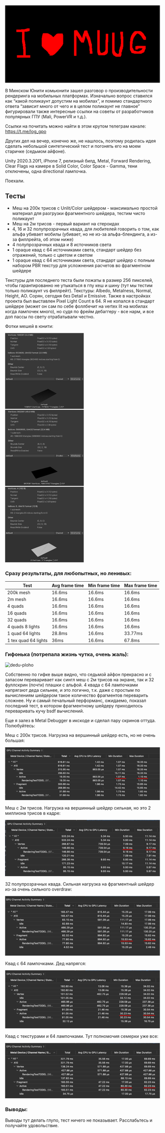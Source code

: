 <p align="center">
  <img src="i-love-muug.png" width="512">
</p>

В Минском Юнити комьюнити зашел разговор о производительности рендеринга на мобильных платформах. Изначально вопрос ставился как “какой поликаунт допустим на мобилах”, и помимо стандартного ответа “зависит много от чего и в целом поликаунт не главное” фигурировали также интересные ссылки на советы от разработчиков популярных ГПУ (Mali, PowerVR и т.д.).

Ссылки на почитать можно найти в этом крутом телеграм канале: https://t.me/log_gpo

Других дел на вечер, конечно же, не нашлось, поэтому родилась идея сделать небольшой синтетический тест и погонять его на моем старичке (седьмом айфоне).

Unity 2020.3.20f1, iPhone 7, релизный билд, Metal, Forward Rendering, Clear Flags на камере в Solid Color, Color Space - Gamma, тени отключены, одна directional лампочка.

Поехали.


## Тесты
- Меш на 200к трисов с Unlit/Color шейдером - максимально простой материал для разгрузки фрагментного шейдера, тестим чисто поликаунт
- Меш на 2м трисов - первый вариант на стероидах
- 4, 16 и 32 полупрозрачных квада, для любителей говорить о том, как альфа убивает мобилы (убивает, но не из-за альфа-блендинга, а из-за филлрейта, об этом ниже)
- 4 полупрозрачных квада и 8 источников света
- 1 opaque квад с 64 источниками света, стандарт шейдер без отражений, только с цветом и светом
- 1 opaque квад с 64 источниками света, стандарт шейдер с полным набором PBR текстур для усложнения расчетов во фрагментном шейдере

Текстуры для последнего теста были пожаты в размер 256 пикселей, чтобы гарантированно не утыкаться в гпу кеш и шину (тут мы тестим только поликаунт vs филлрейт).
Текстуры: Albedo, Metalness, Normal, Height, AO. Сорян, сегодня без Detail и Emissive.
Также в настройках проекта был выставлен Pixel Light Count в 64. Я не копался в стандарт шейдере (может он сам по себе фоллбечит на vertex lit на мобилах когда лампочек много), но судя по фрейм дебаггеру - все нарм, и все доп пассы по свету отрабатывали честно.

Фотки мешей в юнити:

<p align="left">
  <img src="200k-mesh.jpeg" width="256">
  <img src="2m-mesh.jpeg" width="256">
  <img src="quad.jpeg" width="256">
</p>

### Сразу результаты, для любопытных, но ленивых:

|Test|Avg frame time|Min frame time|Max frame time
|-------------|-------------|-------------|-------------
| 200k mesh |  16.6ms | 16.6ms | 16.6ms
| 2m mesh | 16.6ms | 16.6ms | 16.6ms
| 4 quads | 16.6ms | 16.6ms | 16.6ms
| 16 quads | 16.6ms | 16.6ms | 16.6ms
| 32 quads | 16.6ms | 16.6ms | 16.6ms
| 4 quads 8 lights | 16.6ms | 16.6ms | 16.6ms
| 1 quad 64 lights | 28.8ms | 16.6ms | 33.77ms
| 1 tex quad 64 lights | 36ms | 16.6ms | 67.8ms

### Гифонька (потрепала жизнь чутка, очень жаль):

![dedu-ploho](testrun.gif)

Собственно по гифке выше видно, что седьмой айфон прекрасно и с запасом переваривает как сингл меш с 2м трисов на экране, так и 32 фуллскрин (почти) плашки с альфой.
4 квада с 64 лампочками напрягают деда сильнее, и это логично, т.к. даже с простым по вычислениям шейдером такое количество фрагментов переварить сложнее.
Ну и самый печальный перформанс, ожидаемо, показал последний тест, в котором фрагментному шейдеру приходилось переваривать кучу bsdf вычислений.

Еще я залез в Metal Debugger в икскоде и сделал пару скринов оттуда. Полюбуйтесь:

Меш с 200к трисов. Нагрузка на вершинный шейдер есть, но не очень большая:
<p align="left">
  <img src="200k-tris.jpeg" width=“512”>
</p>

Меш с 2м трисов. Нагрузка на вершинный шейдер сильная, но это 2 миллиона трисов в кадре:
<p align="left">
  <img src="2m-tris.jpeg" width=“512”>
</p>

32 полупрозрачных квада. Сильная нагрузка на фрагментный шейдер из-за очень сильного overdraw:
<p align="left">
  <img src="32-transparent-quads.jpeg" width=“512”>
</p>

Квад с 64 лампочками. Дед напрягся:
<p align="left">
  <img src="1-quad-64-lights.jpeg" width=“512”>
</p>

Квад с текстурами и 64 лампочками. Тут полномочия семерки уже все:
<p align="left">
  <img src="1-tex-quad-64-lights.jpeg" width=“512”>
</p>


### Выводы:
Выводы тут делать глупо, тест ничего не показывает. Расслабьтесь и получайте удовольствие.

